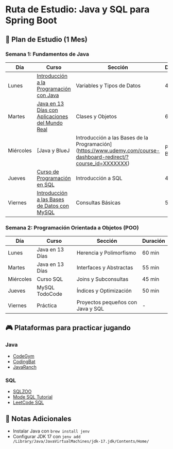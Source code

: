 # Ruta de Estudio: Java y SQL para Spring Boot

## 📅 Plan de Estudio (1 Mes)

### Semana 1: Fundamentos de Java
| Día | Curso | Sección | Duración |
|----|--------|---------|----------|
| Lunes | [Introducción a la Programación con Java](https://www.udemy.com/course-dashboard-redirect/?course_id=5267724) | Variables y Tipos de Datos | 45 min |
| Martes | [Java en 13 Días con Aplicaciones del Mundo Real](https://www.udemy.com/course-dashboard-redirect/?course_id=XXXXXXX) | Clases y Objetos | 60 min |
| Miércoles | [Java y BlueJ | Introducción a las Bases de la Programación](https://www.udemy.com/course-dashboard-redirect/?course_id=XXXXXXX) | POO con BlueJ | 50 min |
| Jueves | [Curso de Programación en SQL](https://www.udemy.com/course-dashboard-redirect/?course_id=XXXXXXX) | Introducción a SQL | 40 min |
| Viernes | [Introducción a las Bases de Datos con MySQL](https://todocodeacademy.com/course/introduccion-a-las-bases-de-datos-con-mysql/) | Consultas Básicas | 50 min |

### Semana 2: Programación Orientada a Objetos (POO)
| Día | Curso | Sección | Duración |
|----|--------|---------|----------|
| Lunes | Java en 13 Días | Herencia y Polimorfismo | 60 min |
| Martes | Java en 13 Días | Interfaces y Abstractas | 55 min |
| Miércoles | Curso SQL | Joins y Subconsultas | 45 min |
| Jueves | MySQL TodoCode | Índices y Optimización | 50 min |
| Viernes | Práctica | Proyectos pequeños con Java y SQL | - |

## 🎮 Plataformas para practicar jugando
### Java
- [CodeGym](https://codegym.cc/)
- [CodingBat](https://codingbat.com/java)
- [JavaRanch](https://coderanch.com/forums)

### SQL
- [SQLZOO](https://sqlzoo.net/)
- [Mode SQL Tutorial](https://mode.com/sql-tutorial/)
- [LeetCode SQL](https://leetcode.com/problemset/database/)

## 📌 Notas Adicionales
- Instalar Java con `brew install jenv`
- Configurar JDK 17 con `jenv add /Library/Java/JavaVirtualMachines/jdk-17.jdk/Contents/Home/`

